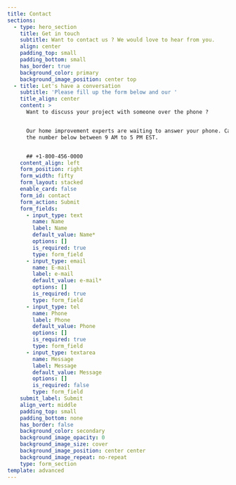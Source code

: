 ```yaml
---
title: Contact
sections:
  - type: hero_section
    title: Get in touch
    subtitle: Want to contact us ? We would love to hear from you.
    align: center
    padding_top: small
    padding_bottom: small
    has_border: true
    background_color: primary
    background_image_position: center top
  - title: Let's have a conversation
    subtitle: 'Please fill up the form below and our '
    title_align: center
    content: >
      Want to discuss your project with someone over the phone ?


      Our home improvement experts are waiting to answer your phone. Call us on
      the number below between 9 AM to 5 PM EST.


      ## +1-800-456-0000
    content_align: left
    form_position: right
    form_width: fifty
    form_layout: stacked
    enable_card: false
    form_id: contact
    form_action: Submit
    form_fields:
      - input_type: text
        name: Name
        label: Name
        default_value: Name*
        options: []
        is_required: true
        type: form_field
      - input_type: email
        name: E-mail
        label: e-mail
        default_value: e-mail*
        options: []
        is_required: true
        type: form_field
      - input_type: tel
        name: Phone
        label: Phone
        default_value: Phone
        options: []
        is_required: true
        type: form_field
      - input_type: textarea
        name: Message
        label: Message
        default_value: Message
        options: []
        is_required: false
        type: form_field
    submit_label: Submit
    align_vert: middle
    padding_top: small
    padding_bottom: none
    has_border: false
    background_color: secondary
    background_image_opacity: 0
    background_image_size: cover
    background_image_position: center center
    background_image_repeat: no-repeat
    type: form_section
template: advanced
---
```

